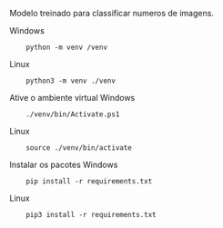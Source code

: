 Modelo treinado para classificar numeros de imagens. 


Windows

        python -m venv /venv
Linux

        python3 -m venv ./venv
Ative o ambiente virtual
Windows

        ./venv/bin/Activate.ps1
Linux

        source ./venv/bin/activate
Instalar os pacotes
Windows

        pip install -r requirements.txt
Linux

        pip3 install -r requirements.txt